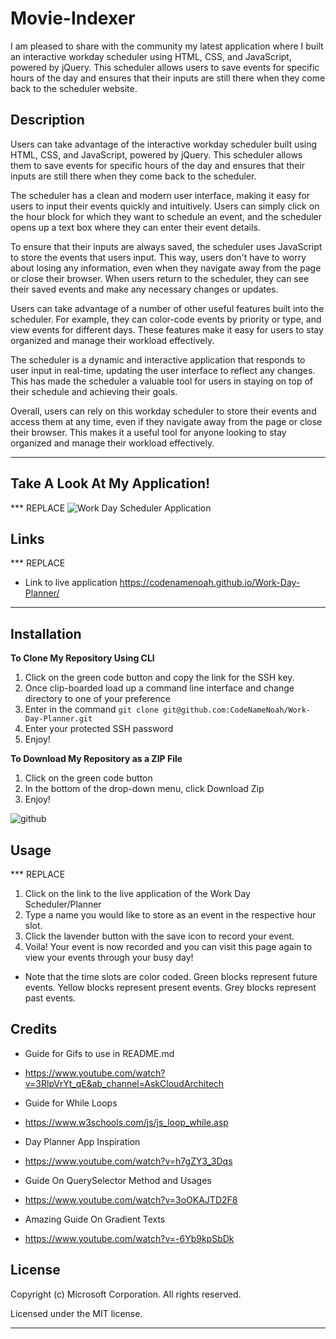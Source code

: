 # Movie-Indexer

I am pleased to share with the community my latest application where I built an interactive workday scheduler using HTML, CSS, and JavaScript, powered by jQuery. This scheduler allows users to save events for specific hours of the day and ensures that their inputs are still there when they come back to the scheduler website.

## Description

Users can take advantage of the interactive workday scheduler built using HTML, CSS, and JavaScript, powered by jQuery. This scheduler allows them to save events for specific hours of the day and ensures that their inputs are still there when they come back to the scheduler.

The scheduler has a clean and modern user interface, making it easy for users to input their events quickly and intuitively. Users can simply click on the hour block for which they want to schedule an event, and the scheduler opens up a text box where they can enter their event details.

To ensure that their inputs are always saved, the scheduler uses JavaScript to store the events that users input. This way, users don't have to worry about losing any information, even when they navigate away from the page or close their browser. When users return to the scheduler, they can see their saved events and make any necessary changes or updates.

Users can take advantage of a number of other useful features built into the scheduler. For example, they can color-code events by priority or type, and view events for different days. These features make it easy for users to stay organized and manage their workload effectively.

The scheduler is a dynamic and interactive application that responds to user input in real-time, updating the user interface to reflect any changes. This has made the scheduler a valuable tool for users in staying on top of their schedule and achieving their goals.

Overall, users can rely on this workday scheduler to store their events and access them at any time, even if they navigate away from the page or close their browser. This makes it a useful tool for anyone looking to stay organized and manage their workload effectively.

---

## Take A Look At My Application!

\*\*\* REPLACE
![Work Day Scheduler Application](https://user-images.githubusercontent.com/127361736/230523184-8a438d4e-b54c-4971-b092-6f829532b902.gif)

## Links

\*\*\* REPLACE

- Link to live application https://codenamenoah.github.io/Work-Day-Planner/

---

## Installation

**To Clone My Repository Using CLI**

1. Click on the green code button and copy the link for the SSH key.
2. Once clip-boarded load up a command line interface and change directory to one of your preference
3. Enter in the command `git clone git@github.com:CodeNameNoah/Work-Day-Planner.git`
4. Enter your protected SSH password
5. Enjoy!

**To Download My Repository as a ZIP File**

1. Click on the green code button
2. In the bottom of the drop-down menu, click Download Zip
3. Enjoy!

![github](https://user-images.githubusercontent.com/127361736/227422005-d28a9020-e331-4098-976b-df9c1e545bb4.png)

## Usage

\*\*\* REPLACE

1. Click on the link to the live application of the Work Day Scheduler/Planner
2. Type a name you would like to store as an event in the respective hour slot.
3. Click the lavender button with the save icon to record your event.
4. Voila! Your event is now recorded and you can visit this page again to view your events through your busy day!

- Note that the time slots are color coded. Green blocks represent future events. Yellow blocks represent present events. Grey blocks represent past events.

## Credits

- Guide for Gifs to use in README.md

* https://www.youtube.com/watch?v=3RlpVrYt_qE&ab_channel=AskCloudArchitech

- Guide for While Loops

* https://www.w3schools.com/js/js_loop_while.asp

- Day Planner App Inspiration

* https://www.youtube.com/watch?v=h7gZY3_3Dqs

- Guide On QuerySelector Method and Usages

* https://www.youtube.com/watch?v=3oOKAJTD2F8

- Amazing Guide On Gradient Texts

* https://www.youtube.com/watch?v=-6Yb9kpSbDk

## License

Copyright (c) Microsoft Corporation. All rights reserved.

Licensed under the MIT license.

---

